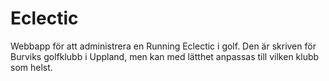 # Eclectic
Webbapp för att administrera en Running Eclectic i golf. Den är skriven för Burviks golfklubb i Uppland, men kan med lätthet anpassas till vilken klubb som helst.
